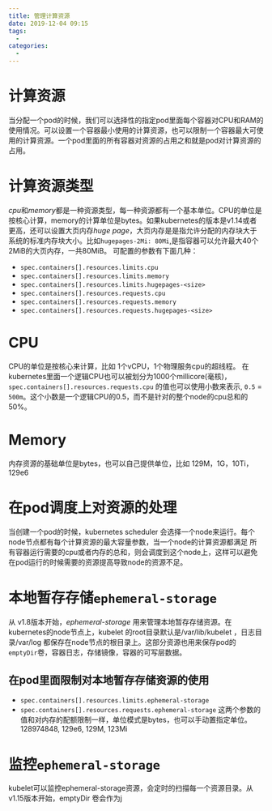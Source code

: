```yaml
---
title: 管理计算资源
date: 2019-12-04 09:15
tags: 
  - 
categories: 
  - 
---
```

# 计算资源
当分配一个pod的时候，我们可以选择性的指定pod里面每个容器对CPU和RAM的使用情况。可以设置一个容器最小使用的计算资源，也可以限制一个容器最大可使用的计算资源。一个pod里面的所有容器对资源的占用之和就是pod对计算资源的占用。
# 计算资源类型
*cpu*和*memory*都是一种资源类型，每一种资源都有一个基本单位。CPU的单位是按核心计算，memory的计算单位是bytes。如果kubernetes的版本是v1.14或者更高，还可以设置大页内存*huge page*，大页内存是是指允许分配的内存块大于系统的标准内存块大小。比如`hugepages-2Mi: 80Mi`,是指容器可以允许最大40个2MiB的大页内存，一共80MiB。
可配置的参数有下面几种：
- `spec.containers[].resources.limits.cpu`
- `spec.containers[].resources.limits.memory`
- `spec.containers[].resources.limits.hugepages-<size>`
- `spec.containers[].resources.requests.cpu`
- `spec.containers[].resources.requests.memory`
- `spec.containers[].resources.requests.hugepages-<size>`
# CPU
CPU的单位是按核心来计算，比如 1个vCPU，1个物理服务cpu的超线程。
在kubernetes里面一个逻辑CPU也可以被划分为1000个millicore(毫核)，`spec.containers[].resources.requests.cpu` 的值也可以使用小数来表示, `0.5` = `500m`。这个小数是一个逻辑CPU的0.5，而不是针对的整个node的cpu总和的50%。
# Memory
内存资源的基础单位是bytes，也可以自己提供单位，比如 129M，1G，10Ti，129e6
# 在pod调度上对资源的处理
当创建一个pod的时候，kubernetes scheduler 会选择一个node来运行。每个node节点都有每个计算资源的最大容量参数，当一个node的计算资源都满足 所有容器运行需要的cpu或者内存的总和，则会调度到这个node上，这样可以避免在pod运行的时候需要的资源提高导致node的资源不足。
# 本地暂存存储`ephemeral-storage`
从 v1.8版本开始，*ephemeral-storage* 用来管理本地暂存存储资源。在kubernetes的node节点上，kubelet 的root目录默认是/var/lib/kubelet  ，日志目录/var/log 都保存在node节点的根目录上。这部分资源也用来保存pod的`emptyDir`卷，容器日志，存储镜像，容器的可写层数据。
## 在pod里面限制对本地暂存存储资源的使用
- `spec.containers[].resources.limits.ephemeral-storage`
- `spec.containers[].resources.requests.ephemeral-storage`
这两个参数的值和对内存的配额限制一样，单位模式是bytes，也可以手动置指定单位。128974848, 129e6, 129M, 123Mi
# 监控`ephemeral-storage`
kubelet可以监控ephemeral-storage资源，会定时的扫描每一个资源目录。从v1.15版本开始，emptyDir 卷会作为j
